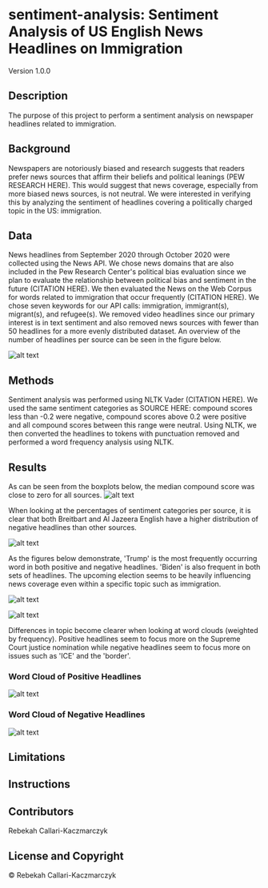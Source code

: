 # sentiment-analysis: Sentiment Analysis of US English News Headlines on Immigration

Version 1.0.0

## Description
The purpose of this project to perform a sentiment analysis on newspaper headlines related to immigration.

## Background
Newspapers are notoriously biased and research suggests that readers prefer news sources that affirm their beliefs and political leanings (PEW RESEARCH HERE). This would suggest that news coverage, especially from more biased news sources, is not neutral. We were interested in verifying this by analyzing the sentiment of headlines covering a politically charged topic in the US: immigration. 

## Data
News headlines from September 2020 through October 2020 were collected using the News API. We chose news domains that are also included in the Pew Research Center's political bias evaluation since we plan to evaluate the relationship between political bias and sentiment in the future (CITATION HERE). We then evaluated the News on the Web Corpus for words related to immigration that occur frequently (CITATION HERE). We chose seven keywords for our API calls: immigration, immigrant(s), migrant(s), and refugee(s). We removed video headlines since our primary interest is in text sentiment and also removed news sources with fewer than 50 headlines for a more evenly distributed dataset. An overview of the number of headlines per source can be seen in the figure below.  

![alt text](https://github.com/James-Ashley/sentiment_analysis/blob/main/images/newssourcesindataset.png "Headlines per Source")

## Methods
Sentiment analysis was performed using NLTK Vader (CITATION HERE). We used the same sentiment categories as SOURCE HERE: compound scores less than -0.2 were negative, compound scores above 0.2 were positive and all compound scores between this range were neutral. Using NLTK, we then converted the headlines to tokens with punctuation removed and performed a word frequency analysis using NLTK.

## Results
As can be seen from the boxplots below, the median compound score was close to zero for all sources. 
![alt text](https://github.com/James-Ashley/sentiment_analysis/blob/main/images/boxplotaveragecompoundscores.png "Boxplot Compound Scores")

When looking at the percentages of sentiment categories per source, it is clear that both Breitbart and Al Jazeera English have a higher distribution of negative headlines than other sources. 

![alt text](https://github.com/James-Ashley/sentiment_analysis/blob/main/images/headlinesentimentspercent.png "Percent of Headlines by Sentiment Type")

As the figures below demonstrate, 'Trump' is the most frequently occurring word in both positive and negative headlines. 'Biden' is also frequent in both sets of headlines. The upcoming election seems to be heavily influencing news coverage even within a specific topic such as immigration. 

![alt text](https://github.com/James-Ashley/sentiment_analysis/blob/main/images/frequenttermspositive.png "Positive Headlines Keywords")

![alt text](https://github.com/James-Ashley/sentiment_analysis/blob/main/images/frequenttermsnegative.png "Negative Headlines Keywords")

Differences in topic become clearer when looking at word clouds (weighted by frequency). Positive headlines seem to focus more on the Supreme Court justice nomination while negative headlines seem to focus more on issues such as 'ICE' and the 'border'. 

### Word Cloud of Positive Headlines

![alt text](https://github.com/James-Ashley/sentiment_analysis/blob/main/images/wordcloudpositive.png "Positive Headlines Word Cloud")

### Word Cloud of Negative Headlines

![alt text](https://github.com/James-Ashley/sentiment_analysis/blob/main/images/wordcloudnegative.png "Negative Headlines Word Cloud")

## Limitations

## Instructions

## Contributors
Rebekah Callari-Kaczmarczyk

## License and Copyright
&copy; Rebekah Callari-Kaczmarczyk